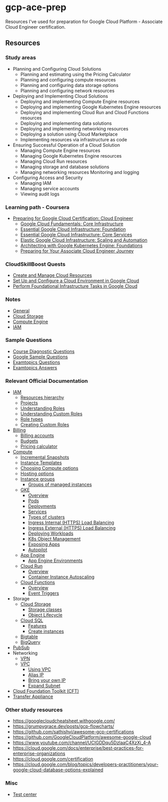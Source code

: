 # gcp-ace-prep

Resources I've used for preparation for Google Cloud Platform -  Associate Cloud Engineer certification.

## Resources

### Study areas

- Planning and Configuring Cloud Solutions
  - Planning and estimating using the Pricing Calculator
  - Planning and configuring compute resources
  - Planning and configuring data storage options
  - Planning and configuring network resources
- Deploying and Implementing Cloud Solutions
  - Deploying and implementing Compute Engine resources
  - Deploying and implementing Google Kubernetes Engine resources
  - Deploying and implementing Cloud Run and Cloud Functions resources
  - Deploying and implementing data solutions
  - Deploying and implementing networking resources
  - Deploying a solution using Cloud Marketplace
  - Implementing resources via infrastructure as code
- Ensuring Successful Operation of a Cloud Solution
  - Managing Compute Engine resources
  - Managing Google Kubernetes Engine resources
  - Managing Cloud Run resources
  - Managing storage and database solutions
  - Managing networking resources Monitoring and logging
- Configuring Access and Security
  - Managing IAM
  - Managing service accounts
  - Viewing audit logs

### Learning path - Coursera

- [Preparing for Google Cloud Certification: Cloud Engineer](https://www.coursera.org/professional-certificates/cloud-engineering-gcp)
  - [Google Cloud Fundamentals: Core Infrastructure](https://www.coursera.org/learn/gcp-fundamentals?specialization=cloud-engineering-gcp)
  - [Essential Google Cloud Infrastructure: Foundation](https://www.coursera.org/learn/gcp-infrastructure-foundation?specialization=cloud-engineering-gcp)
  - [Essential Google Cloud Infrastructure: Core Services](https://www.coursera.org/learn/gcp-infrastructure-core-services?specialization=cloud-engineering-gcp) 
  - [Elastic Google Cloud Infrastructure: Scaling and Automation](https://www.coursera.org/learn/gcp-infrastructure-scaling-automation?specialization=cloud-engineering-gcp)
  - [Architecting with Google Kubernetes Engine: Foundations](https://www.coursera.org/learn/foundations-google-kubernetes-engine-gke?specialization=cloud-engineering-gcp)
  - [Preparing for Your Associate Cloud Engineer Journey](https://www.coursera.org/learn/preparing-cloud-associate-cloud-engineer-exam?specialization=cloud-engineering-gcp)

### CloudSkillBoost Quests

- [Create and Manage Cloud Resources](<https://www.qwiklabs.com/quests/120> )
- [Set Up and Configure a Cloud Environment in Google Cloud](<https://www.qwiklabs.com/quests/119>)
- [Perform Foundational Infrastructure Tasks in Google Cloud](<https://www.qwiklabs.com/quests/118>)

### Notes

- [General](./notes/general.md)
- [Cloud Storage](./notes/cloud-storage.md)
- [Compute Engine](./notes/compute-engine.md)
- [IAM](./notes/iam.md)

### Sample Questions

- [Course Diagnostic Questions](./questions/diagnostic-questions.md)
- [Google Sample Questions](./questions/sample-questions.md)
- [Examtopics Questions](./questions/questions.md)
- [Examtopics Answers](./questions/answers.md)

### Relevant Official Documentation

- [IAM](<https://cloud.google.com/iam/docs/overview>)
  - [Resources hierarchy](<https://cloud.google.com/resource-manager/docs/cloud-platform-resource-hierarchy#resource-hierarchy-detail>)
  - [Projects](<https://cloud.google.com/resource-manager/docs/cloud-platform-resource-hierarchy#projects>)
  - [Understanding Roles](<https://cloud.google.com/iam/docs/understanding-roles>)
  - [Understanding Custom Roles](<https://cloud.google.com/iam/docs/understanding-custom-roles>)
  - [Role types](<https://cloud.google.com/iam/docs/understanding-roles#role_types>)
  - [Creating Custom Roles](<https://cloud.google.com/iam/docs/creating-custom-roles>)
- [Billing](<https://cloud.google.com/billing/docs>)
  - [Billing accounts](<https://cloud.google.com/billing/docs/how-to/manage-billing-account>)
  - [Budgets](<https://cloud.google.com/billing/docs/how-to/budgets>)
  - [Pricing calculator](<https://cloud.google.com/products/calculator/>)
- [Compute](<https://cloud.google.com/compute/docs>)
  - [Incremental Snapshots](<https://cloud.google.com/compute/docs/disks/snapshots#incremental-snapshots>)
  - [Instance Templates](<https://cloud.google.com/compute/docs/instance-templates>)
  - [Choosing Compute options](<https://cloud.google.com/blog/products/compute/choosing-the-right-compute-option-in-gcp-a-decision-tree>)
  - [Hosting options](<https://cloud.google.com/hosting-options>)
  - [Instance groups](<https://cloud.google.com/compute/docs/instance-groups>)
    - [Groups of managed instances](<https://cloud.google.com/compute/docs/instance-groups/creating-groups-of-managed-instances>)
  - [GKE](<https://cloud.google.com/kubernetes-engine/docs>)
    - [Overview](<https://cloud.google.com/kubernetes-engine/docs/concepts/kubernetes-engine-overview>)
    - [Pods](<https://cloud.google.com/kubernetes-engine/docs/concepts/pod>)
    - [Deployments](<https://cloud.google.com/kubernetes-engine/docs/concepts/deployment>)
    - [Services](<https://cloud.google.com/kubernetes-engine/docs/concepts/service>)
    - [Types of clusters](<https://cloud.google.com/kubernetes-engine/docs/concepts/types-of-clusters>)
    - [Ingress Internal (HTTPS) Load Balancing](<https://cloud.google.com/kubernetes-engine/docs/concepts/ingress-ilb>)
    - [Ingress External (HTTPS) Load Balancing](<https://cloud.google.com/kubernetes-engine/docs/concepts/ingress-xlb>)
    - [Deploying Workloads](<https://cloud.google.com/kubernetes-engine/docs/how-to/deploying-workloads-overview>)
    - [K8s Object Management](<https://kubernetes.io/docs/concepts/overview/working-with-objects/object-management/>)
    - [Exposing Apps](<https://cloud.google.com/kubernetes-engine/docs/how-to/exposing-apps>)
    - [Autopilot](<https://cloud.google.com/kubernetes-engine/docs/concepts/autopilot-overview>)
  - [App Engine](<https://cloud.google.com/appengine/docs>)
    - [App Engine Environments](<https://cloud.google.com/appengine/docs/the-appengine-environments>)
  - [Cloud Run](<https://cloud.google.com/run/docs>)
    - [Overview](<https://cloud.google.com/blog/topics/developers-practitioners/cloud-run-story-serverless-containers>)
    - [Container Instance Autoscaling](<https://cloud.google.com/run/docs/about-instance-autoscaling>)
  - [Cloud Functions](<https://cloud.google.com/functions>)
    - [Overview](<https://cloud.google.com/blog/topics/developers-practitioners/learn-cloud-functions-snap>)
    - [Event Triggers](<https://cloud.google.com/functions/docs/concepts/events-triggers>)
- Storage
  - [Cloud Storage](<https://cloud.google.com/storage/docs>)
    - [Storage classes](<https://cloud.google.com/storage/docs/storage-classes>)
    - [Object Lifecycle](<https://cloud.google.com/storage/docs/lifecycle>)
  - [Cloud SQL](<https://cloud.google.com/sql/docs/mysql>)
    - [Features](<https://cloud.google.com/sql/docs/mysql/features>)
    - [Create instances](<https://cloud.google.com/sql/docs/mysql/create-instance>)
  - [Bigtable](<https://cloud.google.com/bigtable/docs/overview>)
  - [BigQuery](<https://cloud.google.com/bigquery/docs>)
- [PubSub](<https://cloud.google.com/pubsub/docs/overview>)
- Networking
  - [VPN](<https://cloud.google.com/network-connectivity/docs/vpn/concepts/overview>)
  - [VPC](<https://cloud.google.com/vpc/docs>)
    - [Using VPC](<https://cloud.google.com/vpc/docs/using-vpc>)
    - [Alias IP](<https://cloud.google.com/vpc/docs/alias-ip>)
    - [Bring your own IP](<https://cloud.google.com/vpc/docs/bring-your-own-ip>)
    - [Expand Subnet](<https://cloud.google.com/vpc/docs/using-vpc#expand-subnet>)
- [Cloud Foundation Toolkit (CFT)](<https://cloud.google.com/foundation-toolkit>)
- [Transfer Appliance](<https://cloud.google.com/transfer-appliance/docs/4.0>)

### Other study resources

- <https://googlecloudcheatsheet.withgoogle.com/>
- <https://grumpygrace.dev/posts/gcp-flowcharts/>
- <https://github.com/sathishvj/awesome-gcp-certifications>
- <https://github.com/GoogleCloudPlatform/awesome-google-cloud>
- <https://www.youtube.com/channel/UCIGDDqu5DzlaaC4XzXj_4-A>
- <https://cloud.google.com/docs/enterprise/best-practices-for-enterprise-organizations>
- <https://cloud.google.com/certification>
- <https://cloud.google.com/blog/topics/developers-practitioners/your-google-cloud-database-options-explained>

### Misc

- [Test center](<https://www.kryteriononline.com/Locate-Test-Center>)